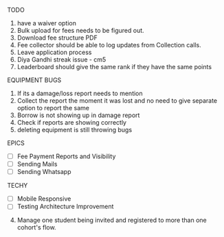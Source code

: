 TODO

1. have a waiver option
2. Bulk upload for fees needs to be figured out.
3. Download fee structure PDF
4. Fee collector should be able to log updates from Collection calls.
5. Leave application process
6. Diya Gandhi streak issue - cm5
7. Leaderboard should give the same rank if they have the same points

EQUIPMENT BUGS

1. If its a damage/loss report needs to mention
2. Collect the report the moment it was lost and no need to give separate option to report the same
3. Borrow is not showing up in damage report
4. Check if reports are showing correctly
5. deleting equipment is still throwing bugs

EPICS

- [ ] Fee Payment Reports and Visibility
- [ ] Sending Mails
- [ ] Sending Whatsapp

TECHY

- [ ] Mobile Responsive
- [ ] Testing Architecture Improvement

4. Manage one student being invited and registered to more than one cohort's flow.
